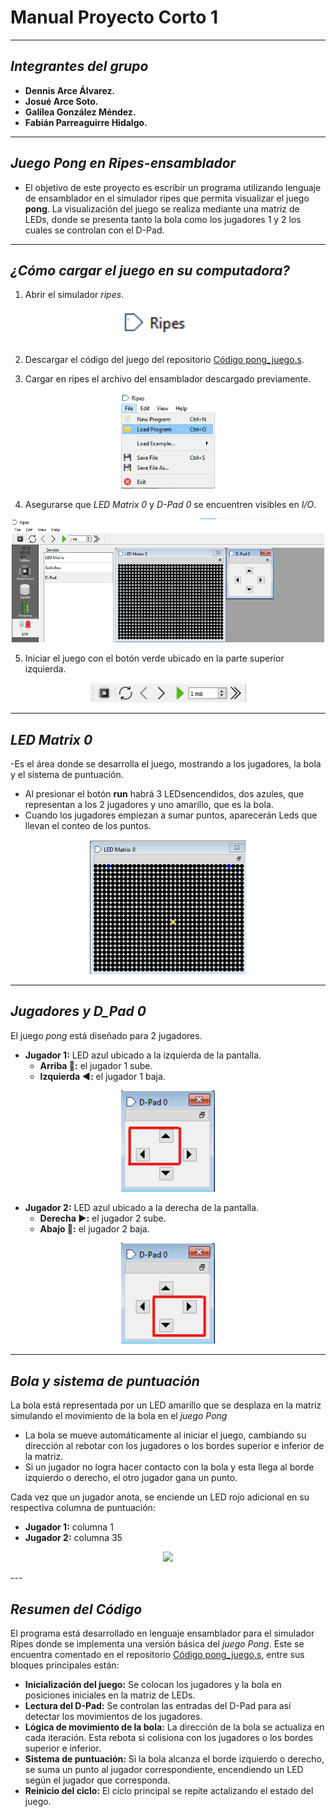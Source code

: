# Manual Proyecto Corto 1 

---

## *Integrantes del grupo*
- **Dennis Arce Álvarez.**
- **Josué Arce Soto.**
- **Galilea González Méndez.**
- **Fabián Parreaguirre Hidalgo.**

---
## *Juego Pong en Ripes-ensamblador*

- El objetivo de este proyecto es escribir un programa utilizando lenguaje de ensamblador en el simulador ripes que permita visualizar el juego **pong**. La visualización del juego se realiza mediante una matriz de LEDs, donde se presenta tanto la bola como los jugadores 1 y 2 los cuales se controlan con el D-Pad.

---

## *¿Cómo cargar el juego en su computadora?*
1. Abrir el simulador *ripes*.
<p align="center">
  <img src="ripes.png" width="150"/>
</p>

2. Descargar el código del juego del repositorio  [Código pong_juego.s](https://github.com/fabianparrea/ProyectoDigitales/blob/main/pong_juego.s).

3. Cargar en ripes el archivo del ensamblador descargado previamente.
<p align="center">
  <img src="load.png" width="150"/>
</p>

4. Asegurarse que *LED Matrix 0* y *D-Pad 0* se encuentren visibles en *I/O*.
<p align="center">
  <img src="Matrix_dpad.png" width="500"/>
</p>

5. Iniciar el juego con el botón verde ubicado en la parte superior izquierda.
<p align="center">
  <img src="run.png" width="250"/>
</p>

---

## *LED Matrix 0*
-Es el área donde se desarrolla el juego, mostrando a los jugadores, la bola y el sistema de puntuación.
- Al presionar el botón **run** habrá 3 LEDsencendidos, dos azules, que representan a los 2 jugadores y uno amarillo, que es la bola.
- Cuando los jugadores empiezan a sumar puntos, aparecerán Leds que llevan el conteo de los puntos. 

<p align="center">
  <img src="matrix_inicial.png" width="250"/>
</p>

---

## *Jugadores y D_Pad 0*
El juego *pong* está diseñado para 2 jugadores.
- **Jugador 1:** LED azul ubicado a la izquierda de la pantalla.
  - **Arriba 🔼:** el jugador 1 sube. 
  - **Izquierda ◀️:** el jugador 1 baja.
    
<p align="center">
  <img src="dpad1.png" width="150"/>
</p>

- **Jugador 2:**  LED azul ubicado a la derecha de la pantalla.
  - **Derecha ▶️:** el jugador 2 sube.
  - **Abajo 🔽:** el jugador 2 baja.

<p align="center">
  <img src="dpad2.png" width="150"/>
</p>

---

## *Bola y sistema de puntuación*
La bola está representada por un LED amarillo que se desplaza en la matriz simulando el movimiento de la bola en el *juego Pong*
- La bola se mueve automáticamente al iniciar el juego, cambiando su dirección al rebotar con los jugadores o los bordes superior e inferior de la matriz.
- Si un jugador no logra hacer contacto con la bola y esta llega al borde izquierdo o derecho, el otro jugador gana un punto.
  
Cada vez que un jugador anota, se enciende un LED rojo adicional en su respectiva columna de puntuación:

- **Jugador 1:** columna 1
- **Jugador 2:** columna 35
<p align="center">
  <img src="puntuación.png" width="300"/>
</p>
---

## *Resumen del Código*

El programa está desarrollado en lenguaje ensamblador para el simulador Ripes donde se implementa una versión básica del *juego Pong*. Este se encuentra comentado en el repositorio [Código pong_juego.s](https://github.com/fabianparrea/ProyectoDigitales/blob/main/pong_juego.s), entre sus bloques principales están:

- **Inicialización del juego:** Se colocan los jugadores y la bola en posiciones iniciales en la matriz de LEDs.
- **Lectura del D-Pad:** Se controlan las entradas del D-Pad para así detectar los movimientos de los jugadores.
- **Lógica de movimiento de la bola:** La dirección de la bola se actualiza en cada iteración. Esta rebota si colisiona con los jugadores o los bordes superior e inferior.
- **Sistema de puntuación:** Si la bola alcanza el borde izquierdo o derecho, se suma un punto al jugador correspondiente, encendiendo un LED según el jugador que corresponda. 
- **Reinicio del ciclo:** El ciclo principal se repite actalizando el estado del juego. 

